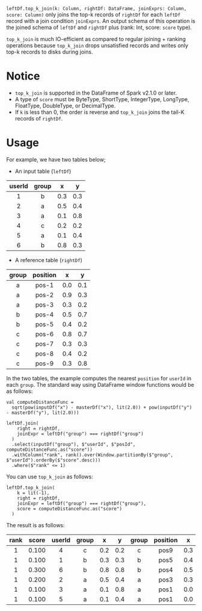 <!--
  Licensed to the Apache Software Foundation (ASF) under one
  or more contributor license agreements.  See the NOTICE file
  distributed with this work for additional information
  regarding copyright ownership.  The ASF licenses this file
  to you under the Apache License, Version 2.0 (the
  "License"); you may not use this file except in compliance
  with the License.  You may obtain a copy of the License at

    http://www.apache.org/licenses/LICENSE-2.0

  Unless required by applicable law or agreed to in writing,
  software distributed under the License is distributed on an
  "AS IS" BASIS, WITHOUT WARRANTIES OR CONDITIONS OF ANY
  KIND, either express or implied.  See the License for the
  specific language governing permissions and limitations
  under the License.
-->

`leftDf.top_k_join(k: Column, rightDf: DataFrame, joinExprs: Column, score: Column)` only joins the top-k records of `rightDf` for each `leftDf` record with a join condition `joinExprs`. An output schema of this operation is the joined schema of `leftDf` and `rightDf` plus (rank: Int, score: `score` type).

`top_k_join` is much IO-efficient as compared to regular joining + ranking operations because `top_k_join` drops unsatisfied records and writes only top-k records to disks during joins.

<!-- toc -->

# Notice

* `top_k_join` is supported in the DataFrame of Spark v2.1.0 or later.
* A type of `score` must be ByteType, ShortType, IntegerType, LongType, FloatType, DoubleType, or DecimalType.
* If `k` is less than 0, the order is reverse and `top_k_join` joins the tail-K records of `rightDf`.

# Usage

For example, we have two tables below;

- An input table (`leftDf`)

| userId | group | x   | y   |
|:------:|:-----:|:---:|:---:|
| 1      | b     | 0.3 | 0.3 |
| 2      | a     | 0.5 | 0.4 |
| 3      | a     | 0.1 | 0.8 |
| 4      | c     | 0.2 | 0.2 |
| 5      | a     | 0.1 | 0.4 |
| 6      | b     | 0.8 | 0.3 |

- A reference table (`rightDf`)

| group | position | x   | y   |
|:-----:|:--------:|:---:|:---:|
| a     | pos-1    | 0.0 | 0.1 |
| a     | pos-2    | 0.9 | 0.3 |
| a     | pos-3    | 0.3 | 0.2 |
| b     | pos-4    | 0.5 | 0.7 |
| b     | pos-5    | 0.4 | 0.2 |
| c     | pos-6    | 0.8 | 0.7 |
| c     | pos-7    | 0.3 | 0.3 |
| c     | pos-8    | 0.4 | 0.2 |
| c     | pos-9    | 0.3 | 0.8 |

In the two tables, the example computes the nearest `position` for `userId` in each `group`.
The standard way using DataFrame window functions would be as follows:

```
val computeDistanceFunc =
  sqrt(pow(inputDf("x") - masterDf("x"), lit(2.0)) + pow(inputDf("y") - masterDf("y"), lit(2.0)))

leftDf.join(
    right = rightDf,
    joinExpr = leftDf("group") === rightDf("group")
  )
  .select(inputDf("group"), $"userId", $"posId", computeDistanceFunc.as("score"))
  .withColumn("rank", rank().over(Window.partitionBy($"group", $"userId").orderBy($"score".desc)))
  .where($"rank" <= 1)
```

You can use `top_k_join` as follows:

```
leftDf.top_k_join(
    k = lit(-1),
    right = rightDf,
    joinExpr = leftDf("group") === rightDf("group"),
    score = computeDistanceFunc.as("score")
  )
```

The result is as follows:

| rank | score | userId | group | x   | y   | group | position | x   | y   |
|:----:|:-----:|:------:|:-----:|:---:|:---:|:-----:|:--------:|:---:|:---:|
| 1    | 0.100 | 4      | c     | 0.2 | 0.2 | c     | pos9     | 0.3 | 0.8 |
| 1    | 0.100 | 1      | b     | 0.3 | 0.3 | b     | pos5     | 0.4 | 0.2 |
| 1    | 0.300 | 6      | b     | 0.8 | 0.8 | b     | pos4     | 0.5 | 0.7 |
| 1    | 0.200 | 2      | a     | 0.5 | 0.4 | a     | pos3     | 0.3 | 0.2 |
| 1    | 0.100 | 3      | a     | 0.1 | 0.8 | a     | pos1     | 0.0 | 0.1 |
| 1    | 0.100 | 5      | a     | 0.1 | 0.4 | a     | pos1     | 0.0 | 0.1 |

